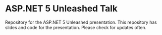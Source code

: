 ASP.NET 5 Unleashed Talk
======================

Repository for the ASP.NET 5 Unleashed presentation. This repository has slides and code for the presentation. Please check for updates often.
